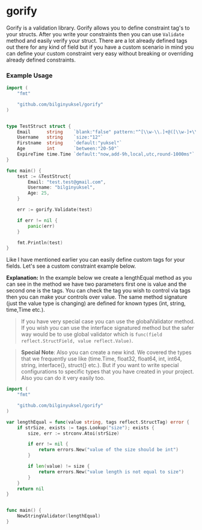 # gorify

Gorify is a validation library. Gorify allows you to define constraint tag's to your structs. After you write your constraints then you can use `Validate` method and easily verify your struct. There are a lot already defined tags out there for any kind of field but if you have a custom scenario in mind you can define your custom constraint very easy without breaking or overriding already defined constraints.  

### Example Usage

```go
import (
    "fmt"

    "github.com/bilginyuksel/gorify"
)


type TestStruct struct {
	Email      string    `blank:"false" pattern:"^[\\w-\\.]+@([\\w-]+\\.)+[\\w-]{2,4}$" between:"10-40"`
	Username   string    `size:"12"`
	Firstname  string    `default:"yuksel"`
	Age        int       `between:"20-50"`
	ExpireTime time.Time `default:"now,add-9h,local,utc,round-1000ms"`
}

func main() {
    test := &TestStruct{
        Email: "test.test@gmail.com",
        Username: "bilginyuksel",
        Age: 25,
    }

    err := gorify.Validate(test)

    if err != nil {
        panic(err)
    }

    fmt.Println(test)
}
```

Like I have mentioned earlier you can easily define custom tags for your fields. Let's see a custom constraint example below.

__Explanation:__ In the example below we create a lengthEqual method as you can see in the method we have two parameters first one is value and the second one is the tags. You can check the tag you wish to control via tags then you can make your controls over value. The same method signature (just the value type is changing) are defined for known types (int, string, time,Time etc.).

> If you have very special case you can use the globalValidator method. If you wish you can use the interface signatured method but the safer way would be to use global validator which is `func(field reflect.StructField, value reflect.Value)`.


> __Special Note__: Also you can create a new kind. We covered the types that we frequently use like (time.Time, float32, float64, int, int64, string, interface{}, struct{} etc.). But if you want to write special configurations to specific types that you have created in your project. Also you can do it very easily too.

```go
import (
    "fmt"

    "github.com/bilginyuksel/gorify"
)

var lengthEqual = func(value string, tags reflect.StructTag) error {
    if strSize, exists := tags.Lookup("size"); exists {
        size, err := strconv.Atoi(strSize)

        if err != nil {
            return errors.New("value of the size should be int")
        }

        if len(value) != size {
            return errors.New("value length is not equal to size")
        }
    }
    return nil
}


func main() {
    NewStringValidator(lengthEqual)
}

```